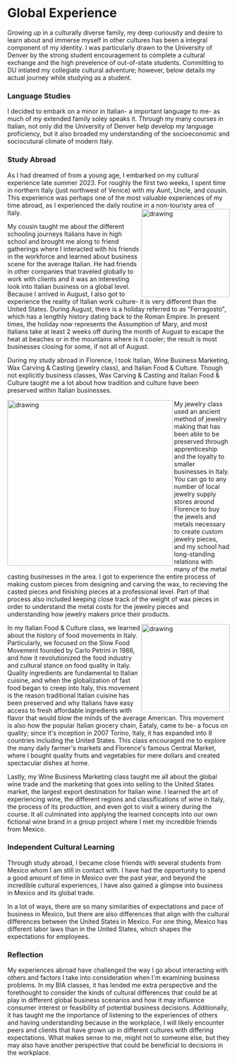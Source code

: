 # Global Experience
Growing up in a culturally diverse family, my deep curiousity and desire to learn about and immerse myself in other cultures has been a integral component of my identity. I was particularly drawn to the University of Denver by the strong student encouragement to complete a cultural exchange and the high prevelence of out-of-state students. Committing to DU intiated my collegiate cultural adventure; however, below details my actual journey while studying as a student.

### Language Studies
I decided to embark on a minor in Italian- a important language to me- as much of my extended family soley speaks it. Through my many courses in Italian, not only did the University of Denver help develop my language proficiency, but it also broaded my understanding of the socioeconomic and sociocutural climate of modern Italy. 

### Study Abroad
As I had dreamed of from a young age, I embarked on my cultural experience late summer 2023. For roughly the first two weeks, I spent time in northern Italy (just northwest of Venice) with my Aunt, Uncle, and cousin. This experience was perhaps one of the most valuable experiences of my time abroad, as I experienced the daily routine in a non-touristy area of Italy. <img src="https://github.com/gziliotto12/gziliotto12/blob/main/Assets/Images/bassano.jpg" alt="drawing" width="200" align = "right"/>

My cousin taught me about the different schooling journeys Italians have in high school and brought me along to friend gatherings where I interacted with his friends in the workforce and learned about business scene for the average Italian. He had friends in other companies that traveled globally to work with clients and it was an interesting look into Italian business on a global level. Because I arrived in August, I also got to experience the reality of Italian work culture- it is very different than the United States. During August, there is a holiday referred to as "Ferragosto", which has a lengthly history dating back to the Roman Empire. In present times, the holiday now represents the Assumption of Mary, and most Italians take at least 2 weeks off during the month of August to escape the heat at beaches or in the mountains where is it cooler; the result is most businesses closing for some, if not all of August.

During my study abroad in Florence, I took Italian, Wine Business Marketing, Wax Carving & Casting (jewelry class), and Italian Food & Culture. Though not explicitly business classes, Wax Carving & Casting and Italian Food & Culture taught me a lot about how tradition and culture have been preserved within Italian businesses. 

<img src="https://github.com/gziliotto12/gziliotto12/blob/main/Assets/Images/jewelry.PNG" alt="drawing" width="375" align = "left"/>My jewelry class used an ancient method of jewelry making that has been able to be preserved through apprenticeship and the loyalty to smaller businesses in Italy. You can go to any number of local jewelry supply stores around Florence to buy the jewels and metals necessary to create custom jewelry pieces, and my school had long-standing relations with many of the metal casting businesses in the area. I got to experience the entire process of making custom pieces from designing and carving the wax, to recieving the casted pieces and finishing pieces at a professional level. Part of that process also included keeping close track of the weight of wax pieces in order to understand the metal costs for the jewelry pieces and understanding how jewelry makers price their products.

<img src="https://github.com/gziliotto12/gziliotto12/blob/main/Assets/Images/cinque.jpeg" alt="drawing" width="200" align = "right"/>In my Italian Food & Culture class, we learned about the history of food movements in Italy. Particularly, we focused on the Slow Food  Movement founded by Carlo Petrini in 1986, and how it revolutionized the food industry and cultural stance on food quality in Italy. Quality ingredients are fundamental to Italian cuisine, and when the globalization of fast food began to creep into Italy, this movement is the reason traditional Italian cuisine has been preserved and why Italians have easy access to fresh affordable ingredients with flavor that would blow the minds of the average American. This movement is also how the popular Italian grocery chain, Eataly, came to be- a focus on quality; since it's inception in 2007 Torino, Italy, it has expanded into 8 countries including the United States. This class encouraged me to explore the many daily farmer's markets and Florence's famous Central Market, where I bought quality fruits and vegetables for mere dollars and created spectacular dishes at home.

Lastly, my Wine Business Marketing class taught me all about the global wine trade and the marketing that goes into selling to the United States market, the largest export destination for Italian wine. I learned the art of experiencing wine, the different regions and classifications of wine in Italy, the process of its production, and even got to visit a winery during the course. It all culminated into applying the learned concepts into our own fictional wine brand in a group project where I met my incredible friends from Mexico.

### Independent Cultural Learning
Through study abroad, I became close friends with several students from Mexico whom I am still in contact with. I have had the opportunity to spend a good amount of time in Mexico over the past year, and beyond the incredible cultural experiences, I have also gained a glimpse into business in Mexico and its global trade. 

In a lot of ways, there are so many similarities of expectations and pace of business in Mexico, but there are also differences that align with the cultural differences between the United States in Mexico. For one thing, Mexico has different labor laws than in the United States, which shapes the expectations for employees.

### Reflection
My experiences abroad have challenged the way I go about interacting with others and factors I take into consideration when I'm examining business problems. In my BIA classes, it has lended me extra perspective and the forethought to consider the kinds of cultural differences that could be at play in different global business scenarios and how it may influence consumer interest or feasibility of potential business decisions. Additionally, it has taught me the importance of listening to the experiences of others and having understanding because in the workplace, I will likely encounter peers and clients that have grown up in different cultures with differing expectations. What makes sense to me, might not to someone else, but they may also have another perspective that could be beneficial to decisions in the workplace.
